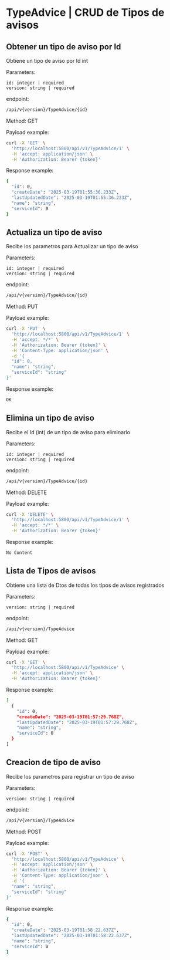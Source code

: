 # TypeAdvice | CRUD de Tipos de avisos

## Obtener un tipo de aviso por Id

Obtiene un tipo de aviso por Id int

Parameters:
```
id: integer | required
version: string | required
```

endpoint: 
```sh
/api/v{version}/TypeAdvice/{id} 
```

Method: GET

Payload example:

```sh
curl -X 'GET' \
  'http://localhost:5800/api/v1/TypeAdvice/1' \
  -H 'accept: application/json' \
  -H 'Authorization: Bearer {token}'
```

Response example:

```sh
{
  "id": 0,
  "createDate": "2025-03-19T01:55:36.233Z",
  "lastUpdatedDate": "2025-03-19T01:55:36.233Z",
  "name": "string",
  "serviceId": 0
}
```

## Actualiza un tipo de aviso

Recibe los parametros para Actualizar un tipo de aviso

Parameters:
```
id: integer | required
version: string | required
```

endpoint: 
```sh
/api/v{version}/TypeAdvice/{id} 
```

Method: PUT

Payload example:

```sh
curl -X 'PUT' \
  'http://localhost:5800/api/v1/TypeAdvice/1' \
  -H 'accept: */*' \
  -H 'Authorization: Bearer {token}' \
  -H 'Content-Type: application/json' \
  -d '{
  "id": 0,
  "name": "string",
  "serviceId": "string"
}'
```

Response example:

```sh
OK
```

## Elimina un tipo de aviso

Recibe el Id (int) de un tipo de aviso para eliminarlo

Parameters:
```
id: integer | required
version: string | required
```

endpoint: 
```sh
/api/v{version}/TypeAdvice/{id} 
```

Method: DELETE

Payload example:

```sh
curl -X 'DELETE' \
  'http://localhost:5800/api/v1/TypeAdvice/1' \
  -H 'accept: */*' \
  -H 'Authorization: Bearer {token}'
```

Response example:

```sh
No Content
```

## Lista de Tipos de avisos

Obtiene una lista de Dtos de todas los tipos de avisos registrados

Parameters:
```
version: string | required
```

endpoint: 
```sh
/api/v{version}/TypeAdvice
```

Method: GET

Payload example:

```sh
curl -X 'GET' \
  'http://localhost:5800/api/v1/TypeAdvice' \
  -H 'accept: application/json' \
  -H 'Authorization: Bearer {token}'
```

Response example:

```sh
[
  {
    "id": 0,
    "createDate": "2025-03-19T01:57:29.768Z",
    "lastUpdatedDate": "2025-03-19T01:57:29.768Z",
    "name": "string",
    "serviceId": 0
  }
]
```

## Creacion de tipo de aviso

Recibe los parametros para registrar un tipo de aviso

Parameters:
```
version: string | required
```

endpoint: 
```sh
/api/v{version}/TypeAdvice
```

Method: POST

Payload example:

```sh
curl -X 'POST' \
  'http://localhost:5800/api/v1/TypeAdvice' \
  -H 'accept: application/json' \
  -H 'Authorization: Bearer {token}' \
  -H 'Content-Type: application/json' \
  -d '{
  "name": "string",
  "serviceId": "string"
}'
```

Response example:

```sh
{
  "id": 0,
  "createDate": "2025-03-19T01:58:22.637Z",
  "lastUpdatedDate": "2025-03-19T01:58:22.637Z",
  "name": "string",
  "serviceId": 0
}
```
